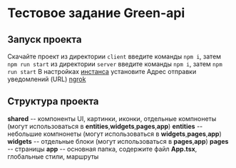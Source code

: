 # Тестовое задание Green-api

## Запуск проекта

Скачайте проект
из директории `client` введите команды `npm i`, затем `npm run start`
из директории `server` введите команды `npm i`, затем `npm run start`
В настройках [инстанса](https://console.green-api.com/instanceList/) установите Адрес отправки уведомлений (URL)
[ngrok](https://dashboard.ngrok.com/get-started/setup)

## Структура проекта

**shared** --   компоненты UI, 
                картинки, иконки,
                отдельные компнонеты (могут использоваться в **entities**,**widgets**,**pages**,**app**)
**entities** -- небольшие компнонеты (могут использоваться в **widgets**,**pages**,**app**)
**widgets** --  отдельные блоки (могут использоваться в **pages**,**app**)
**pages** --    страницы 
**app** --      основная папка, содержите файл **App.tsx**, глобальные стили, маршруты
